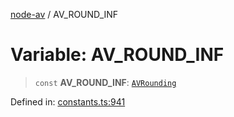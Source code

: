 [node-av](../globals.md) / AV\_ROUND\_INF

# Variable: AV\_ROUND\_INF

> `const` **AV\_ROUND\_INF**: [`AVRounding`](../type-aliases/AVRounding.md)

Defined in: [constants.ts:941](https://github.com/seydx/av/blob/f8631fc881b394300b1479f511d55cf1c370a87f/src/constants/constants.ts#L941)
